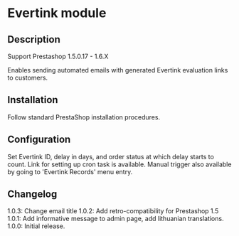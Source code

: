 # Evertink module

## Description

Support Prestashop 1.5.0.17 - 1.6.X

Enables sending automated emails with generated Evertink evaluation links to customers.

## Installation

Follow standard PrestaShop installation procedures.

## Configuration

Set Evertink ID, delay in days, and order status at which delay starts to count.
Link for setting up cron task is available. Manual trigger also available by going to
'Evertink Records' menu entry.

## Changelog

1.0.3: Change email title
1.0.2: Add retro-compatibility for Prestashop 1.5
1.0.1: Add informative message to admin page, add lithuanian translations.
1.0.0: Initial release.